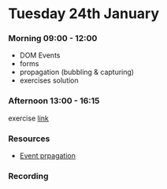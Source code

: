 # Tuesday 24th January

### Morning 09:00 - 12:00

 - DOM Events
 - forms
 - propagation (bubbling & capturing)
 - exercises solution

### Afternoon 13:00 - 16:15
exercise
[link](https://classroom.github.com/a/i4Enx3Rl)


### Resources

- [Event prpagation](https://www.geeksforgeeks.org/what-is-event-propagation-capturing-bubbling/)

### Recording
